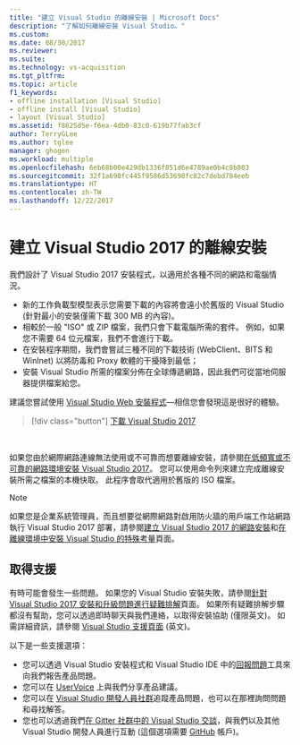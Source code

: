 ```yaml
---
title: "建立 Visual Studio 的離線安裝 | Microsoft Docs"
description: "了解如何離線安裝 Visual Studio。"
ms.custom: 
ms.date: 08/30/2017
ms.reviewer: 
ms.suite: 
ms.technology: vs-acquisition
ms.tgt_pltfrm: 
ms.topic: article
f1_keywords:
- offline installation [Visual Studio]
- offline install [Visual Studio]
- layout [Visual Studio]
ms.assetid: f8625d5e-f6ea-4db0-83c0-619b77fab3cf
author: TerryGLee
ms.author: tglee
manager: ghogen
ms.workload: multiple
ms.openlocfilehash: 6eb68b00e429db1336f851d6e4789ae0b4c8b803
ms.sourcegitcommit: 32f1a690fc445f9586d53698fc82c7debd784eeb
ms.translationtype: HT
ms.contentlocale: zh-TW
ms.lasthandoff: 12/22/2017
---
```

# <a name="create-an-offline-installation-of-visual-studio-2017"></a>建立 Visual Studio 2017 的離線安裝

我們設計了 Visual Studio 2017 安裝程式，以適用於各種不同的網路和電腦情況。

- 新的工作負載型模型表示您需要下載的內容將會遠小於舊版的 Visual Studio (針對最小的安裝僅需下載 300 MB 的內容)。
- 相較於一般 "ISO" 或 ZIP 檔案，我們只會下載電腦所需的套件。 例如，如果您不需要 64 位元檔案，我們不會進行下載。
- 在安裝程序期間，我們會嘗試三種不同的下載技術 (WebClient、BITS 和 WinInet) 以將防毒和 Proxy 軟體的干擾降到最低；
- 安裝 Visual Studio 所需的檔案分佈在全球傳遞網路，因此我們可從當地伺服器提供檔案給您。

建議您嘗試使用 [Visual Studio Web 安裝程式](https://aka.ms/vsdownload?utm_source=mscom&utm_campaign=msdocsOL)&mdash;相信您會發現這是很好的體驗。

 > [!div class="button"]
 > [下載 Visual Studio 2017](https://aka.ms/vsdownload?utm_source=mscom&utm_campaign=msdocsOL)
<br/>

如果您由於網際網路連線無法使用或不可靠而想要離線安裝，請參閱[在低頻寬或不可靠的網路環境安裝 Visual Studio 2017](../install/install-vs-inconsistent-quality-network.md)。 您可以使用命令列來建立完成離線安裝所需之檔案的本機快取。 此程序會取代適用於舊版的 ISO 檔案。

> [!NOTE]
> 如果您是企業系統管理員，而且想要從網際網路對啟用防火牆的用戶端工作站網路執行 Visual Studio 2017 部署，請參閱[建立 Visual Studio 2017 的網路安裝](../install/create-a-network-installation-of-visual-studio.md)和[在離線環境中安裝 Visual Studio 的特殊考量](../install/install-visual-studio-in-offline-environment.md)頁面。

## <a name="get-support"></a>取得支援
有時可能會發生一些問題。 如果您的 Visual Studio 安裝失敗，請參閱[針對 Visual Studio 2017 安裝和升級問題進行疑難排解](troubleshooting-installation-issues.md)頁面。 如果所有疑難排解步驟都沒有幫助，您可以透過即時聊天與我們連絡，以取得安裝協助 (僅限英文)。 如需詳細資訊，請參閱 [Visual Studio 支援頁面](https://www.visualstudio.com/vs/support/#talktous) \(英文\)。

以下是一些支援選項：
* 您可以透過 Visual Studio 安裝程式和 Visual Studio IDE 中的[回報問題](../ide/how-to-report-a-problem-with-visual-studio-2017.md)工具來向我們報告產品問題。
* 您可以在 [UserVoice](https://visualstudio.uservoice.com/forums/121579) 上與我們分享產品建議。
* 您可以在 [Visual Studio 開發人員社群](https://developercommunity.visualstudio.com/)追蹤產品問題，也可以在那裡詢問問題和尋找解答。
* 您也可以透過我們[在 Gitter 社群中的 Visual Studio 交談](https://gitter.im/Microsoft/VisualStudio)，與我們以及其他 Visual Studio 開發人員進行互動  (這個選項需要 [GitHub](https://github.com/) 帳戶)。
